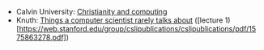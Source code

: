 * Calvin University: [Christianity and computing](https://computing.calvin.edu/documents/christianity-and-computing.html)
* Knuth: [Things a computer scientist rarely talks about](https://www-cs-faculty.stanford.edu/~knuth/things.html) ([lecture 1)[https://web.stanford.edu/group/cslipublications/cslipublications/pdf/1575863278.pdf])
